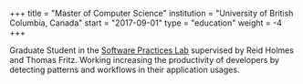 +++
title = "Master of Computer Science"
institution = "University of British Columbia, Canada"
start = "2017-09-01"
type = "education"
weight = -4
+++

Graduate Student in the [Software Practices Lab](https://spl.cs.ubc.ca/) supervised by Reid Holmes and Thomas Fritz. Working increasing the productivity of developers by detecting patterns and workflows in their application usages.
